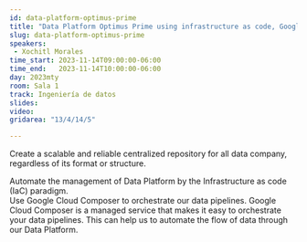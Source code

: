 ```yaml
---
id: data-platform-optimus-prime
title: "Data Platform Optimus Prime using infrastructure as code, Google Cloud Composer, BigQuery, and DataFlow (GCP)"
slug: data-platform-optimus-prime
speakers:
 - Xochitl Morales
time_start: 2023-11-14T09:00:00-06:00
time_end:   2023-11-14T10:00:00-06:00
day: 2023mty
room: Sala 1 
track: Ingeniería de datos
slides: 
video: 
gridarea: "13/4/14/5"

---
```


Create a scalable and reliable centralized repository for all data company, regardless of its format or structure.

Automate the management of Data Platform by the Infrastructure as code (IaC) paradigm.  
Use Google Cloud Composer to orchestrate our data pipelines. Google Cloud Composer is a managed service that makes it easy to orchestrate your data pipelines. This can help us to automate the flow of data through our Data Platform.


